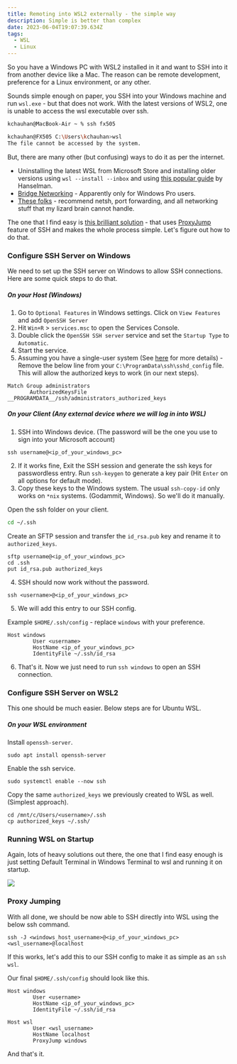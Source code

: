```yaml
---
title: Remoting into WSL2 externally - the simple way
description: Simple is better than complex
date: 2023-06-04T19:07:39.634Z
tags:
  - WSL
  - Linux
---
```

So you have a Windows PC with WSL2 installed in it and want to SSH into it from another device like a Mac. The reason can be remote development, preference for a Linux environment, or any other. 

Sounds simple enough on paper, you SSH into your Windows machine and run `wsl.exe` - but that does not work. With the latest versions of WSL2, one is unable to access the wsl executable over ssh.

```bash
kchauhan@MacBook-Air ~ % ssh fx505

kchauhan@FX505 C:\Users\kchauhan>wsl
The file cannot be accessed by the system.
```

But, there are many other (but confusing) ways to do it as per the internet.

* Uninstalling the latest WSL from Microsoft Store and installing older versions using `wsl --install --inbox` and using [this popular guide](https://www.hanselman.com/blog/the-easy-way-how-to-ssh-into-bash-and-wsl2-on-windows-10-from-an-external-machine) by Hanselman.
* [Bridge Networking](<[https://randombytes.substack.com/p/bridged-networking-under-wsl](https://randombytes.substack.com/p/bridged-networking-under-wsl> "https\://randombytes.substack.com/p/bridged-networking-under-wsl") - Apparently only for Windows Pro users.
* [These folks](https://stackoverflow.com/questions/61002681/connecting-to-wsl2-server-via-local-network) - recommend netsh, port forwarding, and all networking stuff that my lizard brain cannot handle. 

The one that I find easy is [this brilliant solution](https://superuser.com/a/1763873 "https\://superuser.com/a/1763873") - that uses [ProxyJump](https://www.redhat.com/sysadmin/ssh-proxy-bastion-proxyjump) feature of SSH and makes the whole process simple. Let's figure out how to do that. 

### Configure SSH Server on Windows

We need to set up the SSH server on Windows to allow SSH connections. Here are some quick steps to do that.

##### On your Host (Windows)

1. Go to `Optional Features` in Windows settings. Click on `View Features` and add `OpenSSH Server`
2. Hit `Win+R` > `services.msc` to open the Services Console.
3. Double click the `OpenSSH SSH server` service and set the `Startup Type` to `Automatic`.
4. Start the service.
5. Assuming you have a single-user system (See [here](https://superuser.com/a/1651276) for more details) - Remove the below line from your `C:\ProgramData\ssh\sshd_config` file. This will allow the authorized keys to work (in our next steps).

```
Match Group administrators
       AuthorizedKeysFile __PROGRAMDATA__/ssh/administrators_authorized_keys
```

##### On your Client (Any external device where we will log in into WSL)

1. SSH into Windows device. (The password will be the one you use to sign into your Microsoft account)

```
ssh username@<ip_of_your_windows_pc> 
```

2. If it works fine, Exit the SSH session and generate the ssh keys for passwordless entry.  Run `ssh-keygen` to generate a key pair (Hit `Enter` on all options for default mode).
3. Copy these keys to the Windows system. The usual `ssh-copy-id` only works on `*nix` systems. (Godammit, Windows). So we'll do it manually.

Open the ssh folder on your client.

```bash
cd ~/.ssh
```

Create an SFTP session and transfer the `id_rsa.pub` key and rename it to `authorized_keys`.

```
sftp username@<ip_of_your_windows_pc> 
cd .ssh
put id_rsa.pub authorized_keys
```

4. SSH should now work without the password.

```
ssh <username>@<ip_of_your_windows_pc> 
```

5. We will add this entry to our SSH config.

Example `$HOME/.ssh/config` - replace `windows` with your preference.

```
Host windows
        User <username>
        HostName <ip_of_your_windows_pc> 
        IdentityFile ~/.ssh/id_rsa
```

6. That's it. Now we just need to run `ssh windows` to open an SSH connection.

### Configure SSH Server on WSL2

This one should be much easier. Below steps are for Ubuntu WSL. 

##### On your WSL environment

Install `openssh-server`.

```
sudo apt install openssh-server
```

Enable the ssh service.

```
sudo systemctl enable --now ssh
```

Copy the same `authorized_keys` we previously created to WSL as well. (Simplest approach).

```
cd /mnt/c/Users/<username>/.ssh
cp authorized_keys ~/.ssh/
```

### Running WSL on Startup

Again, lots of heavy solutions out there, the one that I find easy enough is just setting Default Terminal in Windows Terminal to wsl and running it on startup.


![](/img/image.png)

### Proxy Jumping

With all done, we should be now able to SSH directly into WSL using the below ssh command.

```
ssh -J <windows_host_username>@<ip_of_your_windows_pc> <wsl_username>@localhost
```

If this works, let's add this to our SSH config to make it as simple as an `ssh wsl`.

Our final `$HOME/.ssh/config` should look like this.

```
Host windows
        User <username>
        HostName <ip_of_your_windows_pc> 
        IdentityFile ~/.ssh/id_rsa

Host wsl
		User <wsl_username>
        HostName localhost
        ProxyJump windows
```

And that's it.